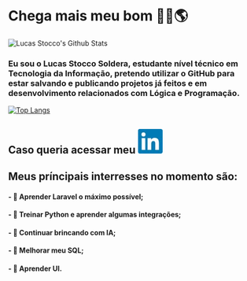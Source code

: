 # Chega mais meu bom 🐱‍👤🌎
![Lucas Stocco's Github Stats](https://github-readme-stats.vercel.app/api?username=LucasStoccoSoldera&theme=monokai&show_icons=true)

### Eu sou o Lucas Stocco Soldera, estudante nível técnico em Tecnologia da Informação, pretendo utilizar o GitHub para estar salvando e publicando projetos já feitos e em desenvolvimento relacionados com Lógica e Programação.

[![Top Langs](https://github-readme-stats.vercel.app/api/top-langs/?username=LucasStoccoSoldera&langs_count=6&theme=monokai)](https://github.com/anuraghazra/github-readme-stats)

## <p> Caso queria acessar meu <a href="https://www.linkedin.com/in/lucas-stocco-soldera-7b30101b1/"><img alt="Linkedin profile" title="Linkedin" src="/linkedinn.jpg" width="50" height="50" margin-top="15" /></a></p>

  


## Meus príncipais interresses no momento são:

#### - 💢 Aprender Laravel o máximo possível;

#### - 💢 Treinar Python e aprender algumas integrações;

#### - 💢 Continuar brincando com IA;

#### - 💢 Melhorar meu SQL;

#### - 💢 Aprender UI.

